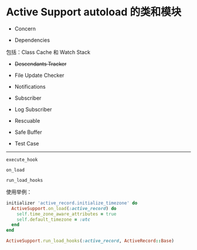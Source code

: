 # Active Support autoload 的类和模块

- Concern

- Dependencies

包括：Class Cache 和 Watch Stack

- ~~Descendants Tracker~~

- File Update Checker

- Notifications

- Subscriber

- Log Subscriber

- Rescuable

- Safe Buffer

- Test Case

---

```
execute_hook

on_load

run_load_hooks
```

使用举例：

```ruby
initializer 'active_record.initialize_timezone' do
  ActiveSupport.on_load(:active_record) do
    self.time_zone_aware_attributes = true
    self.default_timezone = :utc
  end
end
```

```ruby
ActiveSupport.run_load_hooks(:active_record, ActiveRecord::Base)
```
